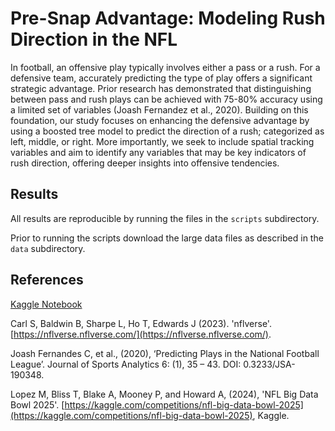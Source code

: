 # Pre-Snap Advantage: Modeling Rush Direction in the NFL

In football, an offensive play typically involves either 
a pass or a rush. For a defensive team, accurately predicting 
the type of play offers a significant strategic advantage. 
Prior research has demonstrated that distinguishing 
between pass and rush plays can be achieved with 75-80% 
accuracy using a limited set of variables (Joash Fernandez et al., 2020). 
Building on this foundation, our study focuses on 
enhancing the defensive advantage by using a 
boosted tree model to predict the 
direction of a rush; categorized as left, middle, or right. 
More importantly, we seek to include spatial tracking 
variables and aim to identify any variables that 
may be key indicators of rush direction, 
offering deeper insights into offensive tendencies. 

## Results

All results are reproducible by running the files in the `scripts` subdirectory.

Prior to running the scripts download the large data files as described in the `data` subdirectory.

## References

[Kaggle Notebook](https://www.kaggle.com/code/daniellesass/modeling-rush-direction-in-the-nfl)

Carl S, Baldwin B, Sharpe L, Ho T, Edwards J (2023). 'nflverse'. [https://nflverse.nflverse.com/](https://nflverse.nflverse.com/).

Joash Fernandes C, et al., (2020), ‘Predicting Plays in the National Football League’. Journal of Sports Analytics 6: (1), 35 – 43. DOI: 0.3233/JSA-190348.

Lopez M, Bliss T, Blake A, Mooney P, and Howard A, (2024), 'NFL Big Data Bowl 2025'. [https://kaggle.com/competitions/nfl-big-data-bowl-2025](https://kaggle.com/competitions/nfl-big-data-bowl-2025), Kaggle.